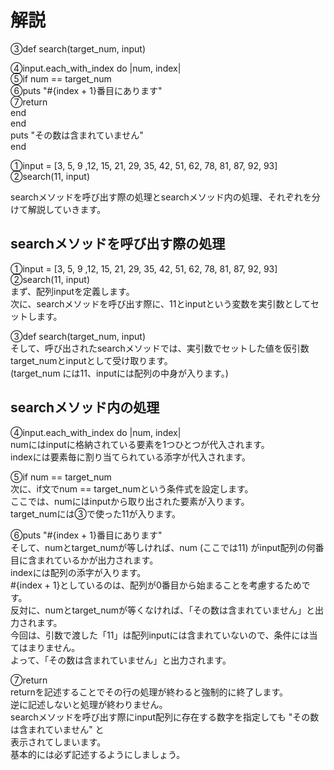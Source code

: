 # 解説  
  
③def search(target_num, input)  
  
  ④input.each_with_index do |num, index|  
    ⑤if num == target_num  
      ⑥puts "#{index + 1}番目にあります"  
      ⑦return  
    end  
  end  
  puts "その数は含まれていません"  
end  
  
①input = [3, 5, 9 ,12, 15, 21, 29, 35, 42, 51, 62, 78, 81, 87, 92, 93]  
②search(11, input)  
  
searchメソッドを呼び出す際の処理とsearchメソッド内の処理、それぞれを分けて解説していきます。  
  
## searchメソッドを呼び出す際の処理  
①input = [3, 5, 9 ,12, 15, 21, 29, 35, 42, 51, 62, 78, 81, 87, 92, 93]  
②search(11, input)  
まず、配列inputを定義します。  
次に、searchメソッドを呼び出す際に、11とinputという変数を実引数としてセットします。  
  
③def search(target_num, input)  
そして、呼び出されたsearchメソッドでは、実引数でセットした値を仮引数target_numとinputとして受け取ります。  
(target_num には11、inputには配列の中身が入ります。)  
  
## searchメソッド内の処理  
④input.each_with_index do |num, index|  
numにはinputに格納されている要素を1つひとつが代入されます。  
indexには要素毎に割り当てられている添字が代入されます。  
  
⑤if num == target_num  
次に、if文でnum == target_numという条件式を設定します。  
ここでは、numにはinputから取り出された要素が入ります。  
target_numには③で使った11が入ります。  
  
⑥puts "#{index + 1}番目にあります"  
そして、numとtarget_numが等しければ、num (ここでは11) がinput配列の何番目に含まれているかが出力されます。  
indexには配列の添字が入ります。  
#{index + 1}としているのは、配列が0番目から始まることを考慮するためです。  
反対に、numとtarget_numが等くなければ、「その数は含まれていません」と出力されます。  
今回は、引数で渡した「11」は配列inputには含まれていないので、条件には当てはまりません。  
よって、「その数は含まれていません」と出力されます。  
  
⑦return  
returnを記述することでその行の処理が終わると強制的に終了します。  
逆に記述しないと処理が終わりません。  
searchメソッドを呼び出す際にinput配列に存在する数字を指定しても "その数は含まれていません" と  
表示されてしまいます。  
基本的には必ず記述するようにしましょう。

